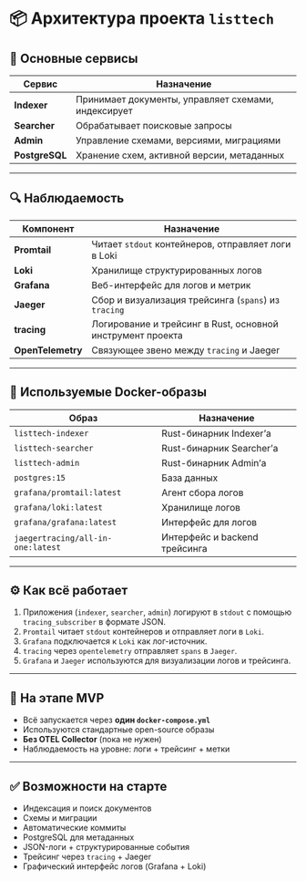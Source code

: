 # 📦 Архитектура проекта `listtech`

## 🧱 Основные сервисы

| Сервис         | Назначение                                              |
|----------------|----------------------------------------------------------|
| **Indexer**    | Принимает документы, управляет схемами, индексирует     |
| **Searcher**   | Обрабатывает поисковые запросы                          |
| **Admin**      | Управление схемами, версиями, миграциями                |
| **PostgreSQL** | Хранение схем, активной версии, метаданных              |

---

## 🔍 Наблюдаемость

| Компонент         | Назначение                                                  |
|-------------------|-------------------------------------------------------------|
| **Promtail**       | Читает `stdout` контейнеров, отправляет логи в Loki        |
| **Loki**           | Хранилище структурированных логов                          |
| **Grafana**        | Веб-интерфейс для логов и метрик                            |
| **Jaeger**         | Сбор и визуализация трейсинга (`spans`) из `tracing`       |
| **tracing**        | Логирование и трейсинг в Rust, основной инструмент проекта  |
| **OpenTelemetry**  | Связующее звено между `tracing` и Jaeger                   |

---

## 🐳 Используемые Docker-образы

| Образ                                | Назначение                        |
|--------------------------------------|-----------------------------------|
| `listtech-indexer`                   | Rust-бинарник Indexer’а           |
| `listtech-searcher`                  | Rust-бинарник Searcher’а          |
| `listtech-admin`                     | Rust-бинарник Admin’а             |
| `postgres:15`                        | База данных                       |
| `grafana/promtail:latest`           | Агент сбора логов                 |
| `grafana/loki:latest`               | Хранилище логов                   |
| `grafana/grafana:latest`            | Интерфейс для логов               |
| `jaegertracing/all-in-one:latest`   | Интерфейс и backend трейсинга     |

---

## ⚙️ Как всё работает

1. Приложения (`indexer`, `searcher`, `admin`) логируют в `stdout` с помощью `tracing_subscriber` в формате JSON.
2. `Promtail` читает `stdout` контейнеров и отправляет логи в `Loki`.
3. `Grafana` подключается к `Loki` как лог-источник.
4. `tracing` через `opentelemetry` отправляет `spans` в `Jaeger`.
5. `Grafana` и `Jaeger` используются для визуализации логов и трейсинга.

---

## 🧪 На этапе MVP

- Всё запускается через **один `docker-compose.yml`**
- Используются стандартные open-source образы
- **Без OTEL Collector** (пока не нужен)
- Наблюдаемость на уровне: логи + трейсинг + метки

---

## ✅ Возможности на старте

- Индексация и поиск документов
- Схемы и миграции
- Автоматические коммиты
- PostgreSQL для метаданных
- JSON-логи + структурированные события
- Трейсинг через `tracing` + Jaeger
- Графический интерфейс логов (Grafana + Loki)
